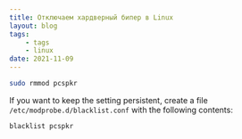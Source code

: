 ```yaml
---
title: Отключаем хардверный бипер в Linux
layout: blog
tags:
    - tags
    - linux
date: 2021-11-09
---
```


```bash
sudo rmmod pcspkr
```
<!-- excerpt -->

If you want to keep the setting persistent, create a file `/etc/modprobe.d/blacklist.conf` with the following contents:
```
blacklist pcspkr
```
